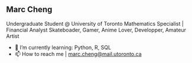 Marc Cheng
- 
Undergraduate Student @ University of Toronto
Mathematics Specialist | Financial Analyst
Skateboader, Gamer, Anime Lover, Developper, Amateur Artist

- 🌱 I’m currently learning: Python, R, SQL
- 📫 How to reach me | marc.cheng@mail.utoronto.ca

<!---
chengmarc/chengmarc is a ✨ special ✨ repository because its `README.md` (this file) appears on your GitHub profile.
You can click the Preview link to take a look at your changes.
--->
